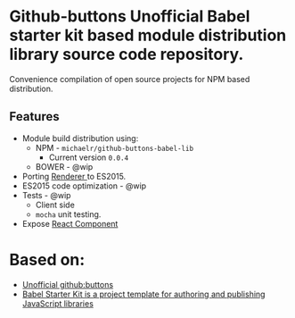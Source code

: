 # Github-buttons Unofficial Babel starter kit based module distribution library source code repository.

Convenience compilation of open source projects for NPM based distribution.

## Features

* Module build distribution using:
  * NPM - `michaelr/github-buttons-babel-lib`
    * Current version `0.0.4`
  * BOWER - @wip
* Porting [ Renderer ](https://github.com/ntkme/github-buttons/blob/master/dist/buttons.js) to ES2015.
* ES2015 code optimization - @wip
* Tests - @wip
  * Client side
  * `mocha` unit testing.
* Expose [ React Component ](https://github.com/ntkme/github-buttons/tree/master/dist/react)

# Based on:

* [Unofficial github:buttons]( https://github.com/ntkme/github-buttons )
* [Babel Starter Kit is a project template for authoring and publishing JavaScript libraries]( https://github.com/kriasoft/babel-starter-kit )
